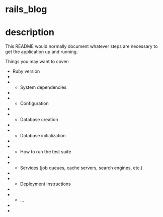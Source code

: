 # rails_blog

# description

This README would normally document whatever steps are necessary to get the
application up and running.

Things you may want to cover:

* Ruby version
*
* * System dependencies
*
* * Configuration
*
* * Database creation
*
* * Database initialization
*
* * How to run the test suite
*
* * Services (job queues, cache servers, search engines, etc.)
*
* * Deployment instructions
*
* * ...
* 
* 
